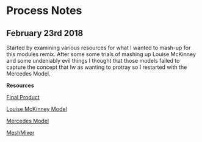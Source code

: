 # Process Notes #

## February 23rd 2018 ##

Started by examining various resources for what I wanted to mash-up for this modules remix. After some some trials of mashing up Louise McKinney and some undeniably evil things I thought that those models failed to capture the concept that Iw as wanting to protray so I restarted with the Mercedes Model. 

**Resources**

[Final Product](https://sketchfab.com/models/c4e79a9dbcc24287bbf011737b3aefa4)

[Louise McKinney Model](https://sketchfab.com/models/badb8744de6342d0b754e67ae71c13b9)

[Mercedes Model](https://sketchfab.com/models/b228ceebe428474083ab96407e62a6c1)

[MeshMixer](https://www.meshmixer.com/download.html)

